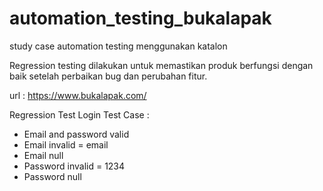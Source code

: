 # automation_testing_bukalapak
study case automation testing menggunakan katalon

Regression testing dilakukan untuk memastikan produk berfungsi dengan baik setelah perbaikan bug dan perubahan fitur.

url : https://www.bukalapak.com/

Regression Test Login
Test Case :
- Email and password valid
- Email invalid = email
- Email null
- Password invalid = 1234
- Password null
